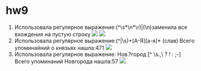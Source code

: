 # hw9
1. Использовала регулярное выражение:(^\s*\n*\r)|(\n)заменила все вхождения на пустую 
строку
![](https://pp.userapi.com/c831408/v831408777/10c5c8/ETriCZuD8I0.jpg)
![](https://pp.userapi.com/c831408/v831408777/10c5d1/TuZ2un0CQUM.jpg)
2. Использовала регулярное выражение:(^|\s)+[А-Я][а-я]* (слав) Всего упоминайний о князьях нашла:471
![](https://pp.userapi.com/c831408/v831408777/10c5d8/Iz1KUqWZQpY.jpg)
3. Использовала регулярное выражение: Нов.?город [^ \s.,\ ? ! : ;-] Всего упоминаний Новгорода нашла:57
![](https://pp.userapi.com/c831408/v831408646/10f273/L6NAt0fJ8ho.jpg) 
